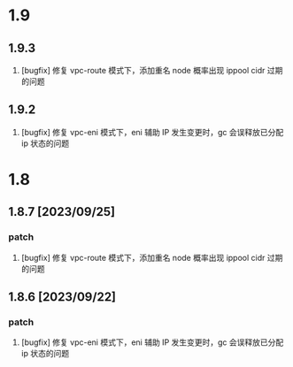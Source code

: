 # 1.9
## 1.9.3
1. [bugfix] 修复 vpc-route 模式下，添加重名 node 概率出现 ippool cidr 过期的问题
## 1.9.2
1. [bugfix] 修复 vpc-eni 模式下，eni 辅助 IP 发生变更时，gc 会误释放已分配 ip 状态的问题

# 1.8
## 1.8.7 [2023/09/25]
### patch
1. [bugfix] 修复 vpc-route 模式下，添加重名 node 概率出现 ippool cidr 过期的问题

## 1.8.6 [2023/09/22]
### patch
1. [bugfix] 修复 vpc-eni 模式下，eni 辅助 IP 发生变更时，gc 会误释放已分配 ip 状态的问题